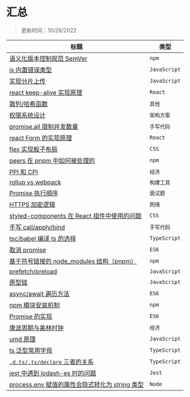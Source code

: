 # 汇总

> 更新时间：10/28/2022

|标题|类型|
|---|---|
|[语义化版本控制规范 SemVer](https://github.com/nmsn/blog/issues/54)|`npm`|
|[js 内置错误类型](https://github.com/nmsn/blog/issues/53)|`JavaScript`|
|[实现分片上传](https://github.com/nmsn/blog/issues/52)|`JavaScript`|
|[react keep-alive 实现原理](https://github.com/nmsn/blog/issues/51)|`React`|
|[散列/哈希函数](https://github.com/nmsn/blog/issues/50)|`其他`|
|[权限系统设计](https://github.com/nmsn/blog/issues/49)|`架构方案`|
|[promise.all 限制并发数量](https://github.com/nmsn/blog/issues/48)|`手写代码`|
|[react Form 的实现原理](https://github.com/nmsn/blog/issues/47)|`React`|
|[flex 实现骰子布局](https://github.com/nmsn/blog/issues/46)|`CSS`|
|[peers 在 pnpm 中如何被处理的](https://github.com/nmsn/blog/issues/45)|`npm`|
|[PPI 和 CPI](https://github.com/nmsn/blog/issues/44)|`经济`|
|[rollup vs webpack](https://github.com/nmsn/blog/issues/43)|`构建工具`|
|[Promise 执行顺序](https://github.com/nmsn/blog/issues/42)|`面试题`|
|[HTTPS 加密逻辑](https://github.com/nmsn/blog/issues/41)|`网络`|
|[styled-components 在 React 组件中使用的问题](https://github.com/nmsn/blog/issues/40)|`CSS`|
|[手写 call/apply/bind](https://github.com/nmsn/blog/issues/39)|`手写代码`|
|[tsc/babel 编译 ts 的选择](https://github.com/nmsn/blog/issues/38)|`TypeScript`|
|[取消 promise](https://github.com/nmsn/blog/issues/37)|`ES6`|
|[基于符号链接的 node_modules 结构（pnpm）](https://github.com/nmsn/blog/issues/36)|`npm`|
|[prefetch/preload](https://github.com/nmsn/blog/issues/35)|`JavaScript`|
|[原型链](https://github.com/nmsn/blog/issues/34)|`JavaScript`|
|[async/await 遍历方法](https://github.com/nmsn/blog/issues/33)|`ES6`|
|[ npm 模块安装机制](https://github.com/nmsn/blog/issues/32)|`npm`|
|[Promise 的实现](https://github.com/nmsn/blog/issues/31)|`ES6`|
|[康波周期与美林时钟](https://github.com/nmsn/blog/issues/30)|`经济`|
|[umd 原理](https://github.com/nmsn/blog/issues/29)|`JavaScript`|
|[ts 泛型常用字母](https://github.com/nmsn/blog/issues/28)|`TypeScript`|
|[`.d.ts/.ts/declare` 三者的关系](https://github.com/nmsn/blog/issues/27)|`TypeScript`|
|[jest 中遇到 lodash-es 时的问题](https://github.com/nmsn/blog/issues/26)|`Jest`|
|[process.env 赋值的属性会隐式转化为 string 类型](https://github.com/nmsn/blog/issues/25)|`Node`|
  